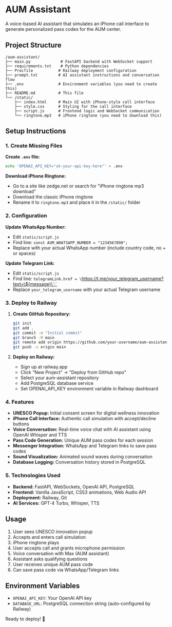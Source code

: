 # AUM Assistant

A voice-based AI assistant that simulates an iPhone call interface to generate personalized pass codes for the AUM center.

## Project Structure

```
/aum-assistant/
├── main.py             # FastAPI backend with WebSocket support
├── requirements.txt    # Python dependencies
├── Procfile           # Railway deployment configuration
├── prompt.txt         # AI assistant instructions and conversation flow
├── .env               # Environment variables (you need to create this)
├── README.md          # This file
└── /static/
    ├── index.html     # Main UI with iPhone-style call interface
    ├── style.css      # Styling for the call interface
    ├── script.js      # Frontend logic and WebSocket communication
    └── ringtone.mp3   # iPhone ringtone (you need to download this)
```

## Setup Instructions

### 1. Create Missing Files

**Create `.env` file:**
```bash
echo 'OPENAI_API_KEY="sk-your-api-key-here"' > .env
```

**Download iPhone Ringtone:**
- Go to a site like zedge.net or search for "iPhone ringtone mp3 download"
- Download the classic iPhone ringtone
- Rename it to `ringtone.mp3` and place it in the `/static/` folder

### 2. Configuration

**Update WhatsApp Number:**
- Edit `static/script.js`
- Find line: `const AUM_WHATSAPP_NUMBER = "1234567890";`
- Replace with your actual WhatsApp number (include country code, no + or spaces)

**Update Telegram Link:**
- Edit `static/script.js`
- Find line: `telegramLink.href = \`https://t.me/your_telegram_username?text=\${message}\`;`
- Replace `your_telegram_username` with your actual Telegram username

### 3. Deploy to Railway

1. **Create GitHub Repository:**
   ```bash
   git init
   git add .
   git commit -m "Initial commit"
   git branch -M main
   git remote add origin https://github.com/your-username/aum-assistant.git
   git push -u origin main
   ```

2. **Deploy on Railway:**
   - Sign up at railway.app
   - Click "New Project" → "Deploy from GitHub repo"
   - Select your aum-assistant repository
   - Add PostgreSQL database service
   - Set OPENAI_API_KEY environment variable in Railway dashboard

### 4. Features

- **UNESCO Popup:** Initial consent screen for digital wellness innovation
- **iPhone Call Interface:** Authentic call simulation with accept/decline buttons
- **Voice Conversation:** Real-time voice chat with AI assistant using OpenAI Whisper and TTS
- **Pass Code Generation:** Unique AUM pass codes for each session
- **Messenger Integration:** WhatsApp and Telegram links to save pass codes
- **Sound Visualization:** Animated sound waves during conversation
- **Database Logging:** Conversation history stored in PostgreSQL

### 5. Technologies Used

- **Backend:** FastAPI, WebSockets, OpenAI API, PostgreSQL
- **Frontend:** Vanilla JavaScript, CSS3 animations, Web Audio API
- **Deployment:** Railway, Git
- **AI Services:** GPT-4 Turbo, Whisper, TTS

## Usage

1. User sees UNESCO innovation popup
2. Accepts and enters call simulation
3. iPhone ringtone plays
4. User accepts call and grants microphone permission
5. Voice conversation with Max (AUM assistant)
6. Assistant asks qualifying questions
7. User receives unique AUM pass code
8. Can save pass code via WhatsApp/Telegram links

## Environment Variables

- `OPENAI_API_KEY`: Your OpenAI API key
- `DATABASE_URL`: PostgreSQL connection string (auto-configured by Railway)

Ready to deploy! 🚀 